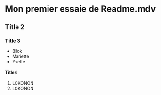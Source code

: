# Mon premier essaie de Readme.mdv
## Title 2
### Title 3
* Bilok
* Mariette
* Yvette
#### Title4
1. LOKONON
2. LOKONON



